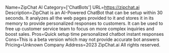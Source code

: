 Name=ZipChat AI
Category=['ChatBots']
URL=https://zipchat.ai
Description=ZipChat is an AI-Powered ChatBot that can be setup within 30 seconds. It analyzes all the web pages provided to it and stores it in its memory to provide personalized responses to customers. It can be used to free up customer service team to focus on more complex inquiries and boost sales.
Pros=Quick setup time personalized chatbot instant responses
Cons=This is a beta version which may not provide accurate bot answers
Pricing=Unknown
Company Address=2023 ZipChat.ai All rights reserved.
